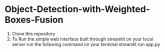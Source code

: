 # Object-Detection-with-Weighted-Boxes-Fusion
01. Clone this repository 
02. To Run the simple web interface built through streamlit on your local server run the following command on your terminal
  streamlit run app.py
